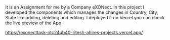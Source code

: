 It is an Assignment for me by a Company eXONect. In this project I developed the components which manages the changes in Country, City, State like adding, deleting and editing.
I deployed it on Vercel you can check the live preview of the App.

https://exonecttask-ntc24ub40-ritesh-ahires-projects.vercel.app/
